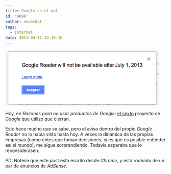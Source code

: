 ```yaml
---
title: Google es el mal
id: '6096'
author: neverbot
tags:
  - Internet
date: 2013-04-11 13:19:10
---
```


[![Google es el mal](./google-es-el-mal/Captura-de-pantalla-2013-04-11-a-las-13.08.40.png)](https://www.neverbot.com/wp-content/uploads/2013/04/Captura-de-pantalla-2013-04-11-a-las-13.08.40.png)

Hoy, en _Razones para no usar productos de Google_: [el sexto](http://www.slate.com/articles/technology/map_of_the_week/2013/03/google_reader_joins_graveyard_of_dead_google_products.html) proyecto de _Google_ que utilizo que cierran.

Esto hace mucho que se sabe, pero el aviso dentro del propio _Google Reader_ no lo había visto hasta hoy. A veces la dinámica de las propias empresas (como entes que toman decisiones, si es que es posible entender así el mundo), me sigue sorprendiendo. Todavía esperaba que lo reconsiderasen.

PD: Nótese que este post está escrito desde _Chrome_, y está rodeado de un par de anuncios de _AdSense_.